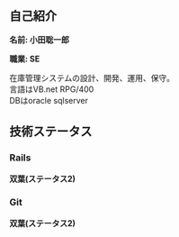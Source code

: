 ## 自己紹介

**名前: 小田聡一郎**

**職業: SE**

在庫管理システムの設計、開発、運用、保守。  
言語はVB.net RPG/400  
DBはoracle sqlserver  

## 技術ステータス
### Rails
**双葉(ステータス2)**

### Git
**双葉(ステータス2)**
